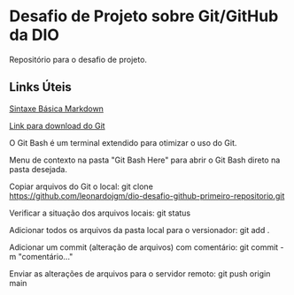 # Desafio de Projeto sobre Git/GitHub da DIO
Repositório para o desafio de projeto.

## Links Úteis
[Sintaxe Básica Markdown](https://www.markdownguide.org/basic-syntax/)

[Link para download do Git](https://git-scm.com/downloads)

O Git Bash é um terminal extendido para otimizar o uso do Git.

Menu de contexto na pasta "Git Bash Here" para abrir o Git Bash direto na pasta desejada.

Copiar arquivos do Git o local: git clone https://github.com/leonardojgm/dio-desafio-github-primeiro-repositorio.git

Verificar a situação dos arquivos locais: git status

Adicionar todos os arquivos da pasta local para o versionador: git add .

Adicionar um commit (alteração de arquivos) com comentário: git commit -m "comentário..."

Enviar as alterações de arquivos para o servidor remoto: git push origin main